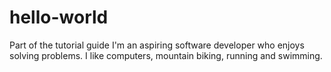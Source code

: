# hello-world
Part of the tutorial guide
I'm an aspiring software developer who enjoys solving problems.  I like computers, mountain biking, running and swimming.
